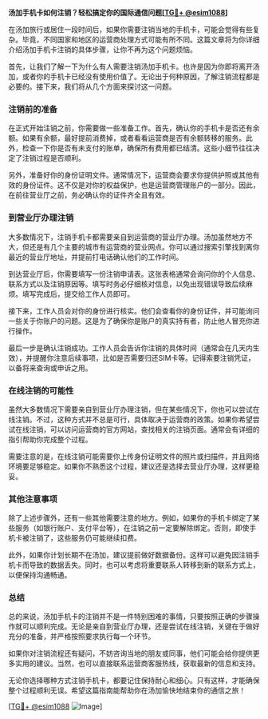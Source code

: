 **汤加手机卡如何注销？轻松搞定你的国际通信问题[[TG💪+ @esim1088](https://t.me/s/esim1088)]**

在汤加旅行或居住一段时间后，如果你需要注销当地的手机卡，可能会觉得有些复杂。毕竟，不同国家和地区的运营商处理方式可能有所不同。这篇文章将为你详细介绍汤加手机卡注销的具体步骤，让你不再为这个问题烦恼。

首先，让我们了解一下为什么有人需要注销汤加手机卡。也许是因为你即将离开汤加，或者你的手机卡已经没有使用价值了。无论出于何种原因，了解注销流程都是必要的。接下来，我们将从几个方面来探讨这一问题。

### 注销前的准备

在正式开始注销之前，你需要做一些准备工作。首先，确认你的手机卡是否还有余额。如果有余额，最好提前消费掉，或者看看运营商是否有余额转移的服务。此外，检查一下你是否有未支付的账单，确保所有费用都已结清。这些小细节往往决定了注销过程是否顺利。

另外，准备好你的身份证明文件。通常情况下，运营商会要求你提供护照或其他有效的身份证件。这不仅是对你的权益保护，也是运营商管理账户的一部分。因此，在前往营业厅之前，务必确认你的证件齐全且有效。

### 到营业厅办理注销

大多数情况下，注销手机卡都需要亲自到运营商的营业厅办理。汤加虽然地方不大，但还是有几个主要的城市有运营商的营业网点。你可以通过搜索引擎找到离你最近的营业厅地址，并提前打电话确认他们的工作时间。

到达营业厅后，你需要填写一份注销申请表。这张表格通常会询问你的个人信息、联系方式以及注销原因等。填写时务必仔细核对信息，以免出现错误导致后续麻烦。填写完成后，提交给工作人员即可。

接下来，工作人员会对你的身份进行核实。他们会查看你的身份证件，并可能询问一些关于你账户的问题。这是为了确保你是账户的真实持有者，防止他人冒充你进行操作。

最后一步是确认注销成功。工作人员会告诉你注销的具体时间（通常会在几天内生效），并提醒你注意后续事项，比如是否需要归还SIM卡等。记得索要注销凭证，以备将来查询或申诉之用。

### 在线注销的可能性

虽然大多数情况下需要亲自到营业厅办理注销，但在某些情况下，你也可以尝试在线注销。不过，这种方式并不总是可行，具体取决于运营商的政策。如果你希望尝试在线注销，可以访问运营商的官方网站，查找相关的注销页面。通常会有详细的指引帮助你完成整个过程。

需要注意的是，在线注销可能需要你上传身份证明文件的照片或扫描件，并且网络环境要足够稳定。如果你不熟悉这个过程，建议还是选择去营业厅办理，这样更稳妥。

### 其他注意事项

除了上述步骤外，还有一些其他需要注意的地方。例如，如果你的手机卡绑定了某些服务（如银行账户、支付平台等），在注销之前一定要解除绑定。否则，即使手机卡被注销了，这些服务仍可能继续扣费。

此外，如果你计划长期不在汤加，建议提前做好数据备份。这样可以避免因注销手机卡而导致的数据丢失。同时，也可以考虑将重要联系人转移到新的联系方式上，以便保持沟通畅通。

### 总结

总的来说，汤加手机卡的注销并不是一件特别困难的事情，只要按照正确的步骤操作就可以顺利完成。无论是亲自到营业厅办理，还是尝试在线注销，关键在于做好充分的准备，并严格按照要求执行每一个环节。

如果你对注销流程还有疑问，不妨咨询当地的朋友或同事，他们可能会给你提供更多实用的建议。当然，也可以直接联系运营商客服热线，获取最新的信息和支持。

无论你选择哪种方式注销手机卡，都要记住保持耐心和细心。只有这样，才能确保整个过程顺利无误。希望这篇指南能帮助你在汤加愉快地结束你的通信之旅！

[[TG💪+ @esim1088](https://t.me/s/esim1088) ![Image](https://i.postimg.cc/4NQfJmqS/Snipaste-2025-05-13-00-14-12.png)]